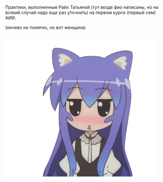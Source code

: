 Практики, выполненные Райх Татьяной (тут везде фио написаны, но на всякий случай надо еще раз уточнить) на первом курсе (первый сем) АИИ.


(ничево не понятно, но вот женщина)


![](https://github.com/Tanta-miau/Practiki_piton/blob/main/фф.gif)
